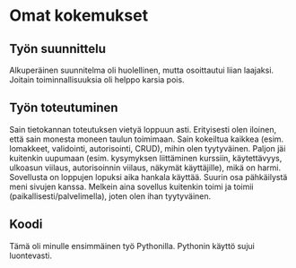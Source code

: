 # Omat kokemukset

## Työn suunnittelu
Alkuperäinen suunnitelma oli huolellinen, mutta osoittautui liian laajaksi. Joitain toiminnallisuuksia oli helppo karsia pois.

## Työn toteutuminen
Sain tietokannan toteutuksen vietyä loppuun asti. Erityisesti olen iloinen, että sain monesta moneen taulun toimimaan. Sain kokeiltua kaikkea (esim. lomakkeet, validointi, autorisointi, CRUD), mihin olen tyytyväinen. Paljon jäi kuitenkin uupumaan (esim. kysymyksen liittäminen kurssiin, käytettävyys, ulkoasun viilaus, autorisoinnin viilaus, näkymät käyttäjille), mikä on harmi. Sovellusta on loppujen lopuksi aika hankala käyttää. Suurin osa pähkäilystä meni sivujen kanssa. Melkein aina sovellus kuitenkin toimi ja toimii (paikallisesti/palvelimella), joten olen ihan tyytyväinen.

## Koodi
Tämä oli minulle ensimmäinen työ Pythonilla. Pythonin käyttö sujui luontevasti.
